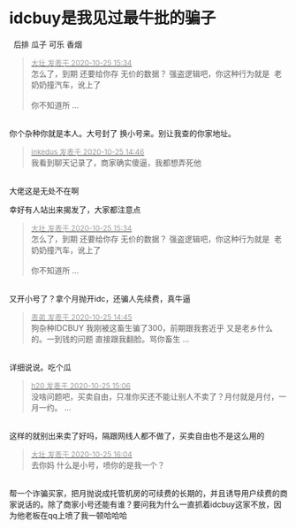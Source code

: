 # idcbuy是我见过最牛批的骗子


&nbsp;&nbsp;后排 瓜子 可乐 香烟 

<div class="quote"><blockquote><font size="2"><a href="https://www.hostloc.com/forum.php?mod=redirect&amp;goto=findpost&amp;pid=9350068&amp;ptid=758267" target="_blank"><font color="#999999">大壮 发表于 2020-10-25 15:34</font></a></font><br />
怎么了，到期 还要给你存 无价的数据？ 强盗逻辑吧，你这种行为就是&nbsp;&nbsp;老奶奶撞汽车，讹上了<br />
<br />
你不知道所 ...</blockquote></div><br />
你个杂种你就是本人。大号封了 换小号来。别让我查的你家地址。

<div class="quote"><blockquote><font size="2"><a href="https://www.hostloc.com/forum.php?mod=redirect&amp;goto=findpost&amp;pid=9349891&amp;ptid=758267" target="_blank"><font color="#999999">inkedus 发表于 2020-10-25 14:46</font></a></font><br />
我看到聊天记录了，商家确实傻逼，我都想弄死他</blockquote></div><br />
大佬这是无处不在啊

幸好有人站出来揭发了，大家都注意点

<div class="quote"><blockquote><font size="2"><a href="https://www.hostloc.com/forum.php?mod=redirect&amp;goto=findpost&amp;pid=9350068&amp;ptid=758267" target="_blank"><font color="#999999">大壮 发表于 2020-10-25 15:34</font></a></font><br />
怎么了，到期 还要给你存 无价的数据？ 强盗逻辑吧，你这种行为就是&nbsp;&nbsp;老奶奶撞汽车，讹上了<br />
<br />
你不知道所 ...</blockquote></div><br />
又开小号了？拿个月抛开idc，还骗人先续费，真牛逼<img id="aimg_GzH62" onclick="zoom(this, this.src, 0, 0, 0)" class="zoom" src="https://cdn.jsdelivr.net/gh/hishis/forum-master/public/images/patch.gif" onmouseover="img_onmouseoverfunc(this)" onload="thumbImg(this)" border="0" alt="" />

<div class="quote"><blockquote><font size="2"><a href="https://www.hostloc.com/forum.php?mod=redirect&amp;goto=findpost&amp;pid=9349885&amp;ptid=758267" target="_blank"><font color="#999999">表弟 发表于 2020-10-25 14:45</font></a></font><br />
狗杂种IDCBUY 我刚被这畜生骗了300，前期跟我套近乎 又是老乡什么的。一到钱的问题 直接跟我翻脸。骂你畜生 ...</blockquote></div><br />
详细说说。吃个瓜

<div class="quote"><blockquote><font size="2"><a href="https://www.hostloc.com/forum.php?mod=redirect&amp;goto=findpost&amp;pid=9349962&amp;ptid=758267" target="_blank"><font color="#999999">h20 发表于 2020-10-25 15:06</font></a></font><br />
没啥问题吧，买卖自由，只准你买还不能让别人不卖了？月付就是月付，一月一约。 ...</blockquote></div><br />
这样的就别出来卖了好吗，隔跟网线人都不做了，买卖自由也不是这么用的

<div class="quote"><blockquote><font size="2"><a href="https://www.hostloc.com/forum.php?mod=redirect&amp;goto=findpost&amp;pid=9350204&amp;ptid=758267" target="_blank"><font color="#999999">大壮 发表于 2020-10-25 16:04</font></a></font><br />
去你妈 什么是小号，喷你的是我一个？</blockquote></div><br />
帮一个诈骗买家，把月抛说成托管机房的可续费的长期的，并且诱导用户续费的商家说话的。除了商家小号还能有谁？要问我为什么一直抓着idcbuy这家不放，因为他老板在qq上喷了我一顿哈哈哈<img id="aimg_e0Zww" onclick="zoom(this, this.src, 0, 0, 0)" class="zoom" src="https://cdn.jsdelivr.net/gh/hishis/forum-master/public/images/patch.gif" onmouseover="img_onmouseoverfunc(this)" onload="thumbImg(this)" border="0" alt="" />
